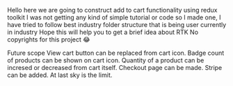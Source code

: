 Hello here we are going to construct add to cart functionality using redux toolkit I was not getting any kind of simple tutorial or code so I made one,
I have tried to follow best industry folder structure that is being user currently in industry
Hope this will help you to get a brief idea about RTK
No copyrights for this project 😂

Future scope
View cart button can be replaced from cart icon.
Badge count of products can be shown on cart icon.
Quantity of a product can be incresed or decreased from cart itself.
Checkout page can be made.
Stripe can be added.
At last sky is the limit.
